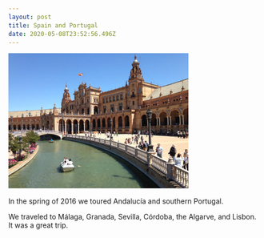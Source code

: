 ```yaml
---
layout: post
title: Spain and Portugal
date: 2020-05-08T23:52:56.496Z
---
```

![Plaza de España](/assets/uploads/plaza_de_espana_small.jpg)
<!--more-->
In the spring of 2016 we toured Andalucía and southern Portugal.

We traveled to Málaga, Granada, Sevilla, Córdoba, the Algarve, and Lisbon. It was a great trip.